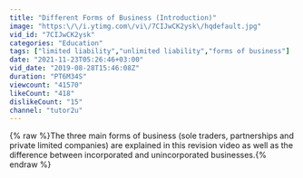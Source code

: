 ```yaml
---
title: "Different Forms of Business (Introduction)"
image: "https:\/\/i.ytimg.com\/vi\/7CIJwCK2ysk\/hqdefault.jpg"
vid_id: "7CIJwCK2ysk"
categories: "Education"
tags: ["limited liability","unlimited liability","forms of business"]
date: "2021-11-23T05:26:46+03:00"
vid_date: "2019-08-28T15:46:08Z"
duration: "PT6M34S"
viewcount: "41570"
likeCount: "418"
dislikeCount: "15"
channel: "tutor2u"
---
```

{% raw %}The three main forms of business (sole traders, partnerships and private limited companies) are explained in this revision video as well as the difference between incorporated and unincorporated businesses.{% endraw %}
